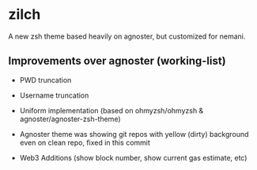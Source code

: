 # zilch

A new zsh theme based heavily on agnoster, but customized for nemani.

## Improvements over agnoster (working-list)

- PWD truncation

- Username truncation

- Uniform implementation (based on ohmyzsh/ohmyzsh & agnoster/agnoster-zsh-theme)

- Agnoster theme was showing git repos with yellow (dirty) background even on clean repo, fixed in this commit

- Web3 Additions (show block number, show current gas estimate, etc)
